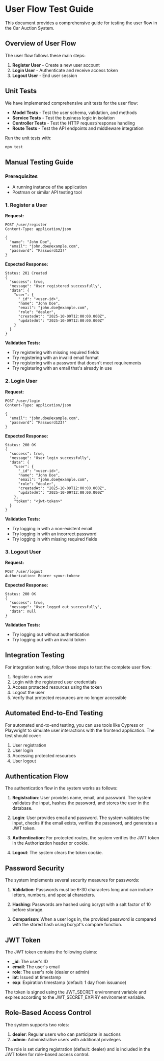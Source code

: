 # User Flow Test Guide

This document provides a comprehensive guide for testing the user flow in the Car Auction System.

## Overview of User Flow

The user flow follows these main steps:

1. **Register User** - Create a new user account
2. **Login User** - Authenticate and receive access token
3. **Logout User** - End user session

## Unit Tests

We have implemented comprehensive unit tests for the user flow:

- **Model Tests** - Test the user schema, validation, and methods
- **Service Tests** - Test the business logic in isolation
- **Controller Tests** - Test the HTTP request/response handling
- **Route Tests** - Test the API endpoints and middleware integration

Run the unit tests with:

```bash
npm test
```

## Manual Testing Guide

### Prerequisites

- A running instance of the application
- Postman or similar API testing tool

### 1. Register a User

**Request:**
```
POST /user/register
Content-Type: application/json

{
  "name": "John Doe",
  "email": "john.doe@example.com",
  "password": "Password123!"
}
```

**Expected Response:**
```
Status: 201 Created
{
  "success": true,
  "message": "User registered successfully",
  "data": {
    "user": {
      "_id": "<user-id>",
      "name": "John Doe",
      "email": "john.doe@example.com",
      "role": "dealer",
      "createdAt": "2025-10-09T12:00:00.000Z",
      "updatedAt": "2025-10-09T12:00:00.000Z"
    }
  }
}
```

**Validation Tests:**
- Try registering with missing required fields
- Try registering with an invalid email format
- Try registering with a password that doesn't meet requirements
- Try registering with an email that's already in use

### 2. Login User

**Request:**
```
POST /user/login
Content-Type: application/json

{
  "email": "john.doe@example.com",
  "password": "Password123!"
}
```

**Expected Response:**
```
Status: 200 OK
{
  "success": true,
  "message": "User login successfully",
  "data": {
    "user": {
      "_id": "<user-id>",
      "name": "John Doe",
      "email": "john.doe@example.com",
      "role": "dealer",
      "createdAt": "2025-10-09T12:00:00.000Z",
      "updatedAt": "2025-10-09T12:00:00.000Z"
    },
    "token": "<jwt-token>"
  }
}
```

**Validation Tests:**
- Try logging in with a non-existent email
- Try logging in with an incorrect password
- Try logging in with missing required fields

### 3. Logout User

**Request:**
```
POST /user/logout
Authorization: Bearer <your-token>
```

**Expected Response:**
```
Status: 200 OK
{
  "success": true,
  "message": "User logged out successfully",
  "data": null
}
```

**Validation Tests:**
- Try logging out without authentication
- Try logging out with an invalid token

## Integration Testing

For integration testing, follow these steps to test the complete user flow:

1. Register a new user
2. Login with the registered user credentials
3. Access protected resources using the token
4. Logout the user
5. Verify that protected resources are no longer accessible

## Automated End-to-End Testing

For automated end-to-end testing, you can use tools like Cypress or Playwright to simulate user interactions with the frontend application. The test should cover:

1. User registration
2. User login
3. Accessing protected resources
4. User logout

## Authentication Flow

The authentication flow in the system works as follows:

1. **Registration**: User provides name, email, and password. The system validates the input, hashes the password, and stores the user in the database.

2. **Login**: User provides email and password. The system validates the input, checks if the email exists, verifies the password, and generates a JWT token.

3. **Authentication**: For protected routes, the system verifies the JWT token in the Authorization header or cookie.

4. **Logout**: The system clears the token cookie.

## Password Security

The system implements several security measures for passwords:

1. **Validation**: Passwords must be 6-30 characters long and can include letters, numbers, and special characters.

2. **Hashing**: Passwords are hashed using bcrypt with a salt factor of 10 before storage.

3. **Comparison**: When a user logs in, the provided password is compared with the stored hash using bcrypt's compare function.

## JWT Token

The JWT token contains the following claims:

- **_id**: The user's ID
- **email**: The user's email
- **role**: The user's role (dealer or admin)
- **iat**: Issued at timestamp
- **exp**: Expiration timestamp (default: 1 day from issuance)

The token is signed using the JWT_SECRET environment variable and expires according to the JWT_SECRET_EXPIRY environment variable.

## Role-Based Access Control

The system supports two roles:

1. **dealer**: Regular users who can participate in auctions
2. **admin**: Administrative users with additional privileges

The role is set during registration (default: dealer) and is included in the JWT token for role-based access control.
